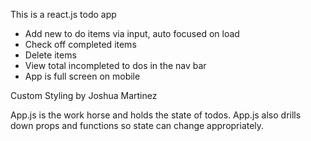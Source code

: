 This is a react.js todo app

- Add new to do items via input, auto focused on load
- Check off completed items
- Delete items
- View total incompleted to dos in the nav bar
- App is full screen on mobile

Custom Styling by Joshua Martinez

App.js is the work horse and holds the state of todos.
App.js also drills down props and functions so state can change appropriately.




